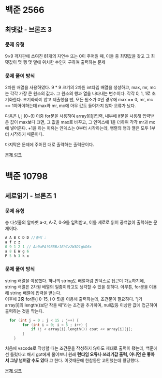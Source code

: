 # 백준 2566
## 최댓값 - 브론즈 3
### 문제 유형

9×9 격자판에 쓰여진 81개의 자연수 또는 0이 주어질 때, 
이들 중 최댓값을 찾고 그 최댓값이 몇 행 몇 열에 위치한 수인지 구하여 출력하는 문제

### 문제 풀이 방식

2차원 배열을 사용하였다. 9 * 9 크기의 2차원 int타입 배열을 생성하고, max, mr, mc는 각각 가장 큰 원소의 값과.
그 원소의 행과 열을 나타내는 변수이다. 각각 0, 1, 1로 초기화한다. 초기화하지 않고 제출했을 땐, 모든 원소가 0인 
경우에 max == 0, mr, mc == 1이어야하는데 max와 mr, mc에 아무 값도 들어가지 않아 오류가 났다.

다음은 i, j (0~9) 이중 for문을 사용하여 array[i][j]입력, 내부에 if문을 사용해 입력받은 값이 max보다 크면,
그 값을 max로 바꾸고, 그 인덱스에 1을 더하여 각각 mr과 mc에 넣어준다. +1을 하는 이유는 인덱스는 0부터 시작하는데,
행렬의 행과 열은 모두 1부터 시작하기 때문이다.

마지막은 문제에 주어진 대로 출력하는 출력문이다.

[문제 링크](https://github.com/tyshim0118/BJ-Codes/blob/main/BJ2566.cpp)

# 백준 10798
## 세로읽기 - 브론즈 1
### 문제 유형

총 다섯줄의 알파벳 a-z, A-Z, 0-9를 입력받고, 이를 세로로 읽어 공백없이 출력하는 문제이다.
~~~cpp
A A B C D D //출력 :
a f z z  
0 9 1 2 1 // Aa0aPAf985Bz1EhCz2W3D1gkD6x
a 8 E W g 6
P 5 h 3 k x
~~~

### 문제 풀이 방식

string 배열을 이용했다. 하나의 string도 배열처럼 인덱스로 접근이 가능하기에, string 배열은 2차원 배열의
일종이라고도 생각할 수 있을 듯하다. 아무튼, for문을 이용해 string 배열에 입력을 받는다.    
이후에 2중 for문(j 0-15, i 0-5)을 이용해 출력하는데, 조건문이 필요하다. "j가 array[i]의 length()보단 작을 때"라는 조건을 추가하여, null값등 이상한 값에 접근하여 출력하는 것을 막는다.     
~~~cpp
  for (int j = 0 ; j < 15 ; j++) {
        for (int i = 0; i < 5 ; i++) {
            if (j < array[i].length()) cout << array[i][j];
        }
    }
~~~

처음에 vscode로 작성할 때는 조건문을 작성하지 않아도 제대로 출력이 됐는데, 백준에선 틀렸다고 해서 gpt에게 물어보니 원래 __런타임 오류나 쓰레기값 출력, 아니면 운 좋아서 그냥 넘어갈 수도 있다__ 고 한다. 이것때문에 한참동안 고민했는데 황당했다..


[문제 링크](https://github.com/tyshim0118/BJ-Codes/blob/main/BJ10798.cpp)
